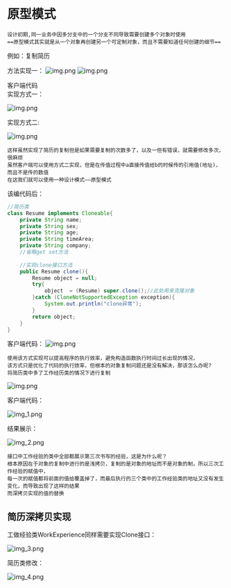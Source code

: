 # 原型模式
```
设计初期,同一业务中因多分支中的一个分支不同导致需要创建多个对象时使用
==原型模式其实就是从一个对象再创建另一个可定制对象，而且不需要知道任何创建的细节==
```
例如：复制简历  

方法实现一：
![img.png](照片/创建简历类1.png)
![img.png](照片/创建简历类2.png)

客户端代码  
实现方式一：  

![img.png](照片/简历实现类.png)

实现方式二:  

![img.png](照片/简历实现类1.png)

```
这样虽然实现了简历的复制但是如果需要复制的次数多了，以及一但有错误，就需要修改多次，很麻烦
虽然客户端可以使用方式二实现，但是在传值过程中a直接传值给b的时候传的引用值(地址)，而且不是传的数值
在这我们就可以使用一种设计模式——原型模式
```
该编代码后：
```java
//简历类
class Resume implements Cloneable{
    private String name;
    private String sex;
    private String age;
    private String timeArea;
    private String company;
    //省略get set方法
    
    //实现clone接口方法
    public Resume clone(){
        Resume object = null;
        try{
            object  = (Resume) super.clone();//此处用来克隆对象
        }catch (CloneNotSupportedException exception){
            System.out.println("clone异常");
        }
        return object;
    }
}
```
客户端代码：
![img.png](照片/改编代码客户端.png)
```
使用该方式实现可以提高程序的执行效率，避免构造函数执行时间过长出现的情况，
该方式只是优化了代码的执行效率，但根本的对象复制问题还是没有解决，那该怎么办呢?
将简历类中多了工作经历类的情况下进行复制
```
![img.png](照片/img.png)

客户端代码：

![img_1.png](照片/img_1.png)

结果展示： 

![img_2.png](照片/img_2.png)

```
接口中工作经验的类中全部都展示第三次书写的经验，这是为什么呢？
根本原因在于对象的复制中进行的是浅拷贝，复制的是对象的地址而不是对象的制，所以三次工作经验的赋值中，
每一次的赋值都将前面的值给覆盖掉了，而最后执行的三个类中的工作经验类的地址又没有发生变化，而导致出现了这样的结果
而深拷贝实现的值的替换
```
## 简历深拷贝实现

工做经验类WorkExperience同样需要实现Clone接口：  

![img_3.png](照片/img_3.png)

简历类修改：  

![img_4.png](照片/img_4.png)
